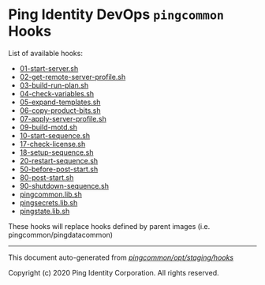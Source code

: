 
# Ping Identity DevOps `pingcommon` Hooks
List of available hooks:
* [01-start-server.sh](01-start-server.sh.md)
* [02-get-remote-server-profile.sh](02-get-remote-server-profile.sh.md)
* [03-build-run-plan.sh](03-build-run-plan.sh.md)
* [04-check-variables.sh](04-check-variables.sh.md)
* [05-expand-templates.sh](05-expand-templates.sh.md)
* [06-copy-product-bits.sh](06-copy-product-bits.sh.md)
* [07-apply-server-profile.sh](07-apply-server-profile.sh.md)
* [09-build-motd.sh](09-build-motd.sh.md)
* [10-start-sequence.sh](10-start-sequence.sh.md)
* [17-check-license.sh](17-check-license.sh.md)
* [18-setup-sequence.sh](18-setup-sequence.sh.md)
* [20-restart-sequence.sh](20-restart-sequence.sh.md)
* [50-before-post-start.sh](50-before-post-start.sh.md)
* [80-post-start.sh](80-post-start.sh.md)
* [90-shutdown-sequence.sh](90-shutdown-sequence.sh.md)
* [pingcommon.lib.sh](pingcommon.lib.sh.md)
* [pingsecrets.lib.sh](pingsecrets.lib.sh.md)
* [pingstate.lib.sh](pingstate.lib.sh.md)

These hooks will replace hooks defined by parent images (i.e. pingcommon/pingdatacommon)

---
This document auto-generated from _[pingcommon/opt/staging/hooks](https://github.com/pingidentity/pingidentity-docker-builds/blob/master/pingcommon/opt/staging/hooks)_

Copyright (c) 2020 Ping Identity Corporation. All rights reserved.

